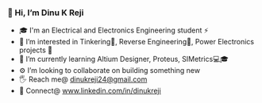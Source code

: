   ### 👋 Hi, I’m Dinu K Reji
- 🎓 I'm an Electrical and Electronics Engineering student ⚡
- 👀 I’m interested in Tinkering🔧, Reverse Engineering🔁, Power Electronics projects 🔌
- 🌱 I’m currently learning Altium Designer, Proteus, SIMetrics💻🎓
- ⚙  I’m looking to collaborate on building something new
- 🖐 Reach me@ dinukreji24@gmail.com
- 🤝 Connect@ www.linkedin.com/in/dinukreji
